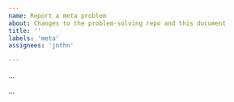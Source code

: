 ```yaml
---
name: Report a meta problem
about: Changes to the problem-solving repo and this document
title: ''
labels: 'meta'
assignees: 'jnthn'

---
```


<!--- Write a short description of the problem here. -->
…

<!--- Provide more details here. *Do not* propose a solution. You can propose a solution later in the comments. -->
…
